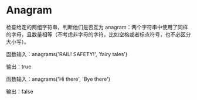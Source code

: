 # Anagram

检查给定的两组字符串，判断他们是否互为 anagram：两个字符串中使用了同样的字母，且数量相等（不考虑非字母的字符，比如空格或者标点符号，也不必区分大小写）。

函数输入：anagrams('RAIL! SAFETY!', 'fairy tales')

输出：true

函数输入：anagrams('Hi there', 'Bye there')

输出：false
